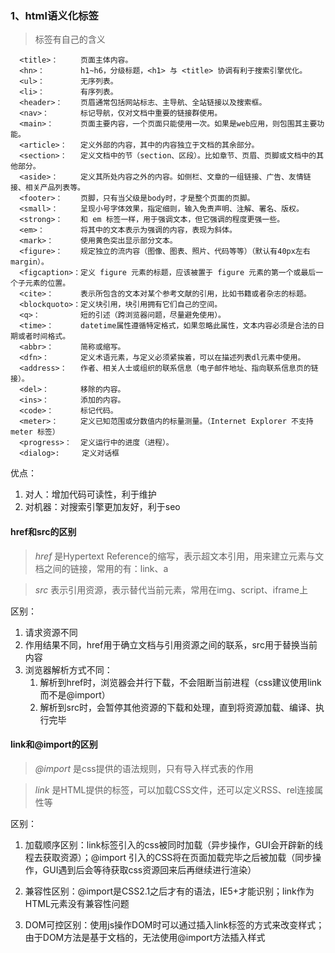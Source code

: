 ### 1、html语义化标签
> 标签有自己的含义
```
  <title>：     页面主体内容。
  <hn>：        h1~h6，分级标题，<h1> 与 <title> 协调有利于搜索引擎优化。
  <ul>：        无序列表。
  <li>：        有序列表。
  <header>：    页眉通常包括网站标志、主导航、全站链接以及搜索框。
  <nav>：       标记导航，仅对文档中重要的链接群使用。
  <main>：      页面主要内容，一个页面只能使用一次。如果是web应用，则包围其主要功能。
  <article>：   定义外部的内容，其中的内容独立于文档的其余部分。
  <section>：   定义文档中的节（section、区段）。比如章节、页眉、页脚或文档中的其他部分。
  <aside>：     定义其所处内容之外的内容。如侧栏、文章的一组链接、广告、友情链接、相关产品列表等。
  <footer>：    页脚，只有当父级是body时，才是整个页面的页脚。
  <small>：     呈现小号字体效果，指定细则，输入免责声明、注解、署名、版权。
  <strong>：    和 em 标签一样，用于强调文本，但它强调的程度更强一些。
  <em>：        将其中的文本表示为强调的内容，表现为斜体。
  <mark>：      使用黄色突出显示部分文本。
  <figure>：    规定独立的流内容（图像、图表、照片、代码等等）（默认有40px左右margin）。
  <figcaption>：定义 figure 元素的标题，应该被置于 figure 元素的第一个或最后一个子元素的位置。
  <cite>：      表示所包含的文本对某个参考文献的引用，比如书籍或者杂志的标题。
  <blockquoto>：定义块引用，块引用拥有它们自己的空间。
  <q>：         短的引述（跨浏览器问题，尽量避免使用）。
  <time>：      datetime属性遵循特定格式，如果忽略此属性，文本内容必须是合法的日期或者时间格式。
  <abbr>：      简称或缩写。
  <dfn>：       定义术语元素，与定义必须紧挨着，可以在描述列表dl元素中使用。
  <address>：   作者、相关人士或组织的联系信息（电子邮件地址、指向联系信息页的链接）。
  <del>：       移除的内容。
  <ins>：       添加的内容。
  <code>：      标记代码。
  <meter>：     定义已知范围或分数值内的标量测量。（Internet Explorer 不支持 meter 标签）
  <progress>：  定义运行中的进度（进程）。
  <dialog>:     定义对话框
```
优点：
  1. 对人：增加代码可读性，利于维护
  2. 对机器：对搜索引擎更加友好，利于seo

#### href和src的区别
  > *href* 是Hypertext Reference的缩写，表示超文本引用，用来建立元素与文档之间的链接，常用的有：link、a

  > *src* 表示引用资源，表示替代当前元素，常用在img、script、iframe上

  区别：
  1. 请求资源不同
  2. 作用结果不同，href用于确立文档与引用资源之间的联系，src用于替换当前内容
  3. 浏览器解析方式不同：
     1. 解析到href时，浏览器会并行下载，不会阻断当前进程（css建议使用link而不是@import）
     2. 解析到src时，会暂停其他资源的下载和处理，直到将资源加载、编译、执行完毕

#### link和@import的区别
> *@import* 是css提供的语法规则，只有导入样式表的作用

> *link* 是HTML提供的标签，可以加载CSS文件，还可以定义RSS、rel连接属性等

区别：

1. 加载顺序区别：link标签引入的css被同时加载（异步操作，GUI会开辟新的线程去获取资源）；@import 引入的CSS将在页面加载完毕之后被加载（同步操作，GUI遇到后会等待获取css资源回来后再继续进行渲染）

2. 兼容性区别：@import是CSS2.1之后才有的语法，IE5+才能识别；link作为HTML元素没有兼容性问题


3. DOM可控区别：使用js操作DOM时可以通过插入link标签的方式来改变样式；由于DOM方法是基于文档的，无法使用@import方法插入样式

